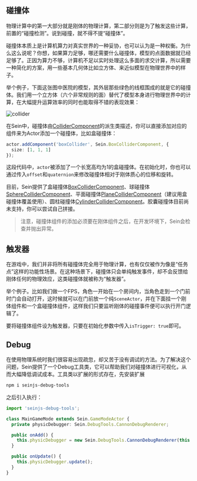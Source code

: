 ## 碰撞体

物理计算中的第一大部分就是刚体的物理计算，第二部分则是为了触发这些计算，前置的“碰撞检测”。说到碰撞，就不得不提“碰撞体”。  

碰撞体本质上是计算机算力对真实世界的一种妥协，也可以认为是一种权衡。为什么这么说呢？你想，如果算力足够，哪还需要什么碰撞体，模型的点面数据就已经足够了。正因为算力不够，计算机不足以实时处理这么多面的求交计算，所以需要一种简化的方案，用一些基本几何体比如立方体、来近似模型在物理世界中的样子。  

举个例子，下面这张图中医院的模型，其外层那些绿色的线框围成的就是它的碰撞体。我们用一个立方体（六个非常规则的面）替代了模型本身进行物理世界中的计算，在大幅提升运算效率的同时也能取得不错的表现效果：  

![collider](/assets/guides/assets/physic/1.jpg)  

在Sein中，碰撞体由[ColliderComponent](../../document/classes/collidercomponent)的派生类描述，你可以直接添加对应的组件来为Actor添加一个碰撞体，比如盒碰撞体：  

```ts
actor.addComponent('boxCollider', Sein.BoxColliderComponent, {
  size: [1, 1, 1]
});
```

这段代码中，`actor`被添加了一个长宽高均为1的盒碰撞体。在初始化时，你也可以通过传入`offset`和`quaternion`来修改碰撞体相对于刚体质心的位移和旋转。  

目前，Sein提供了盒碰撞体[BoxColliderComponent](../../document/classes/boxcollidercomponent)、球碰撞体[SphereColliderComponent](../../document/classes/spherecollidercomponent)、平面碰撞体[PlaneColliderComponent](../../document/classes/planecollidercomponent)（建议用盒碰撞体覆盖使用）、圆柱碰撞体[CylinderColliderComponent](../../document/classes/cylindercollidercomponent)。胶囊碰撞体目前尚未支持，你可以尝试自己拼接。

>注意，碰撞体组件的添加必须要在刚体组件之后，在开发环境下，Sein会检查并抛出异常。

## 触发器

在游戏中，我们并非将所有碰撞体完全用于物理计算，也有仅仅被作为像是“任务点”这样的功能性场景。在这种场景下，碰撞体只会单纯触发事件，却不会反馈给刚体任何的物理效应，这类碰撞体就被称为“触发器”。  

举个例子。比如我们做一个FPS，角色一开始在一个房间内，当角色走到一个门前时门会自动打开，这时候就可以在门前放一个纯`SceneActor`，并在下面挂一个刚体组件和一个盒碰撞体组件，这样我们只要监听刚体的碰撞事件便可以执行开门逻辑了。  

要将碰撞体组件设为触发器，只要在初始化参数中传入`isTrigger: true`即可。

## Debug

在使用物理系统时我们很容易出现疏忽，却又苦于没有调试的方法。为了解决这个问题，Sein提供了一个Debug工具类，它可以帮助我们对碰撞体进行可视化，从而大幅降低调试成本。工具类以扩展的形式存在，先安装扩展  

```sh
npm i seinjs-debug-tools
```

之后引入执行：  

```ts
import 'seinjs-debug-tools';

class MainGameMode extends Sein.GameModeActor {
  private physicDebugger: Sein.DebugTools.CannonDebugRenderer;

  public onAdd() {
    this.physicDebugger = new Sein.DebugTools.CannonDebugRenderer(this.getGame());
  }

  public onUpdate() {
    this.physicDebugger.update();
  }
}
```
